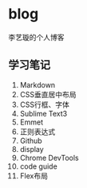 # blog
李艺璇的个人博客
## 学习笔记
1. Markdown
2. CSS垂直居中布局
3. CSS行框、字体
4. Sublime Text3
5. Emmet
6. 正则表达式
7. Github
8. display
9. Chrome DevTools
10. code guide
11. Flex布局
